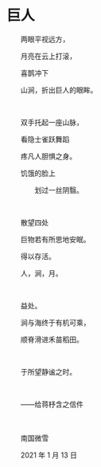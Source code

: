 # 巨人

　　两眼平视远方，

　　月亮在云上打滚，

　　喜鹊冲下

　　山涧，折出巨人的眼眸。

<br>

　　双手托起一座山脉，

　　看隐士雀跃舞蹈

　　疼凡人胆惧之身。

　　饥饿的脸上

　　　　划过一丝阴翳。

<br>

　　散望四处

　　巨物若有所思地安眠。

　　得以存活。

　　人，涧，月。

<br>

　　益处。

　　涧与海终于有机可乘，

　　顺脊滑进禾苗稻田。

<br>

　　于所望静谧之时。

<br>

　　——给蒋杼含之信件

<br>

<br>
　　南国微雪

　　2021 年 1 月 13 日

